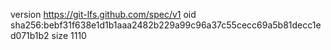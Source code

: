 version https://git-lfs.github.com/spec/v1
oid sha256:bebf31f638e1d1b1aaa2482b229a99c96a37c55cecc69a5b81decc1ed071b1b2
size 1110
